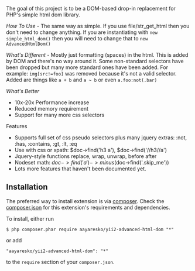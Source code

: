 The goal of this project is to be a DOM-based drop-in replacement for PHP's simple html dom library.

*How To Use* - The same way as simple. If you use file/str_get_html then you don't need to change anything. If you are instantiating with `new simple_html_dom()` then you will need to change that to `new AdvancedHtmlDom()`

*What's Different* - Mostly just formatting (spaces) in the html. This is added by DOM and there's no way around it. Some non-standard selectors have been dropped but many more standard ones have been added. For example: `img[src!=foo]` was removed because it's not a valid selector. Added are things like `a + b` and `a ~ b` or even `a.foo:not(.bar)`

*What's Better*
- 10x-20x Performance increase
- Reduced memory requirement
- Support for many more css selectors

Features
* Supports full set of css pseudo selectors plus many jquery extras: :not, :has, :contains, :gt, :lt, :eq
* Use with css or xpath: $doc->find('h3 a'), $doc->find('//h3//a')
* Jquery-style functions replace, wrap, unwrap, before after
* Nodeset math: $doc->find('a')->minus($doc->find('.skip_me'))
* Lots more features that haven't been documented yet.

## Installation

The preferred way to install extension is via [composer](http://getcomposer.org/download/). Check the [composer.json](https://github.com/aayaresko/yii2-advanced-html-dom/blob/master/composer.json) for this extension's requirements and dependencies.

To install, either run
```
$ php composer.phar require aayaresko/yii2-advanced-html-dom "*"
```
or add
```
"aayaresko/yii2-advanced-html-dom": "*"
```
to the ```require``` section of your `composer.json`.
